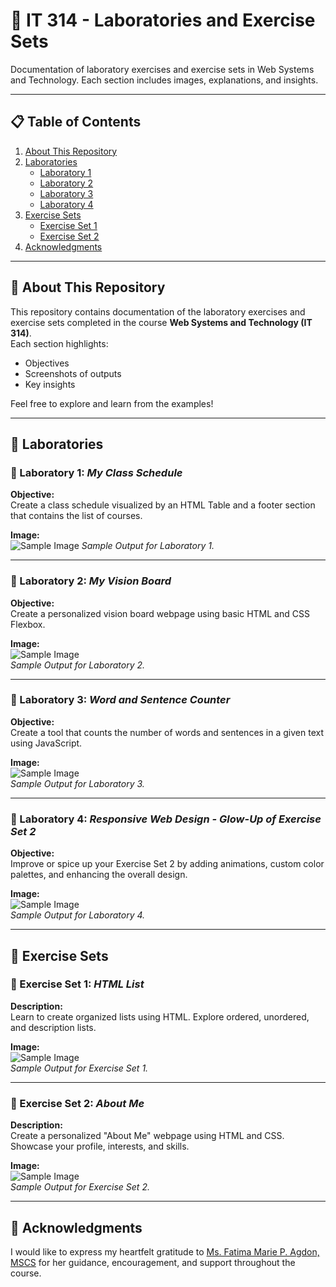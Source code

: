 # 🌟 IT 314 - Laboratories and Exercise Sets

Documentation of laboratory exercises and exercise sets in Web Systems and Technology. Each section includes images, explanations, and insights.

---

## 📋 Table of Contents

1. [About This Repository](https://github.com/AcePenaflorida/PenafloridaAceCS3103_WSTactivities?tab=readme-ov-file#-about-this-repository)
2. [Laboratories](https://github.com/AcePenaflorida/PenafloridaAceCS3103_WSTactivities?tab=readme-ov-file#-laboratories)  
   - [Laboratory 1](https://github.com/AcePenaflorida/PenafloridaAceCS3103_WSTactivities?tab=readme-ov-file#-laboratory-1-my-class-schedule)  
   - [Laboratory 2](https://github.com/AcePenaflorida/PenafloridaAceCS3103_WSTactivities?tab=readme-ov-file#-laboratory-2-my-vision-board)
   - [Laboratory 3](https://github.com/AcePenaflorida/PenafloridaAceCS3103_WSTactivities?tab=readme-ov-file#-laboratory-3-word-and-sentence-counter) 
   - [Laboratory 4](https://github.com/AcePenaflorida/PenafloridaAceCS3103_WSTactivities?tab=readme-ov-file#-laboratory-4-responsive-web-design---glow-up-of-exercise-set-2)
3. [Exercise Sets](https://github.com/AcePenaflorida/PenafloridaAceCS3103_WSTactivities?tab=readme-ov-file#-exercise-sets) 
   - [Exercise Set 1](https://github.com/AcePenaflorida/PenafloridaAceCS3103_WSTactivities?tab=readme-ov-file#-exercise-set-1-html-list)
   - [Exercise Set 2](https://github.com/AcePenaflorida/PenafloridaAceCS3103_WSTactivities?tab=readme-ov-file#-exercise-set-2-about-me)
4. [Acknowledgments](https://github.com/AcePenaflorida/PenafloridaAceCS3103_WSTactivities?tab=readme-ov-file#-acknowledgments)

---

## 📖 About This Repository

This repository contains documentation of the laboratory exercises and exercise sets completed in the course **Web Systems and Technology (IT 314)**.  
Each section highlights:  
- Objectives  
- Screenshots of outputs  
- Key insights  

Feel free to explore and learn from the examples!

---

## 🧪 Laboratories

### 🔬 Laboratory 1: *My Class Schedule*

**Objective:**  
Create a class schedule visualized by an HTML Table and a footer section that contains the list of courses.

**Image:**  
![Sample Image](Laboratory-Activities/Laboratory-Activity-2-03-10-2024/visionboard-output.png) 
*Sample Output for Laboratory 1.*


---

### 🔬 Laboratory 2: *My Vision Board*

**Objective:**  
Create a personalized vision board webpage using basic HTML and CSS Flexbox.

**Image:**  
![Sample Image](path/to/lab2-image.jpg)  
*Sample Output for Laboratory 2.*

---

### 🔬 Laboratory 3: *Word and Sentence Counter*

**Objective:**  
Create a tool that counts the number of words and sentences in a given text using JavaScript.

**Image:**  
![Sample Image](path/to/lab3-image.jpg)  
*Sample Output for Laboratory 3.*

---

### 🔬 Laboratory 4: *Responsive Web Design - Glow-Up of Exercise Set 2*

**Objective:**  
Improve or spice up your Exercise Set 2 by adding animations, custom color palettes, and enhancing the overall design.

**Image:**  
![Sample Image](path/to/lab4-image.jpg)  
*Sample Output for Laboratory 4.*

---

## 🚀 Exercise Sets

### 📌 Exercise Set 1: *HTML List*

**Description:**  
Learn to create organized lists using HTML. Explore ordered, unordered, and description lists.

**Image:**  
![Sample Image](path/to/es1-image.jpg)  
*Sample Output for Exercise Set 1.*

---

### 📌 Exercise Set 2: *About Me*

**Description:**  
Create a personalized "About Me" webpage using HTML and CSS. Showcase your profile, interests, and skills.

**Image:**  
![Sample Image](path/to/es2-image.jpg)  
*Sample Output for Exercise Set 2.*

---

## 🙌 Acknowledgments

I would like to express my heartfelt gratitude to [Ms. Fatima Marie P. Agdon, MSCS](https://github.com/marieemoiselle) for her guidance, encouragement, and support throughout the course.

